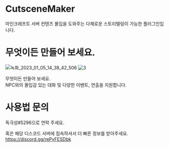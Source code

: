
# CutsceneMaker
마인크래프트 서버 컨텐츠 몰입을 도와주는 다채로운 스토리텔링이 가능한 플러그인입니다.

# 무엇이든 만들어 보세요.
![녹화_2023_01_05_14_38_42_506](https://user-images.githubusercontent.com/114675706/210715804-004790dc-6a90-45aa-aed7-512ccb2ee9d4.gif)
![3](https://user-images.githubusercontent.com/114675706/210715842-63e02c59-2a7f-4919-8b21-01cd3c17261f.gif)

무엇이든 만들어 보세요.  
NPC와의 몰입감 있는 대화 및 다양한 이벤트, 연출을 지원합니다.

# 사용법 문의
독극성#5296으로 연락 주세요.

혹은 해당 디스코드 서버에 접속하셔서 더 빠른 정보를 받아주세요.  
https://discord.gg/rePyFESDbk
